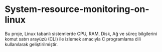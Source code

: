 # System-resource-monitoring-on-linux
Bu proje, Linux tabanlı sistemlerde CPU, RAM, Disk, Ağ ve süreç bilgilerini komut satırı arayüzü (CLI) ile izlemek amacıyla C programlama dili kullanılarak geliştirilmiştir.

